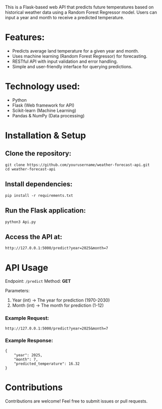 This is a Flask-based web API that predicts future temperatures based on historical weather data using a Random Forest Regressor model. Users can input a year and month to receive a predicted temperature.

# Features:
* Predicts average land temperature for a given year and month.
* Uses machine learning (Random Forest Regressor) for forecasting.
* RESTful API with input validation and error handling.
* Simple and user-friendly interface for querying predictions.

# Technology used:
* Python
* Flask (Web framework for API)
* Scikit-learn (Machine Learning)
* Pandas & NumPy (Data processing)

# Installation & Setup

## Clone the repository:
```
git clone https://github.com/yourusername/weather-forecast-api.git
cd weather-forecast-api
```

## Install dependencies:
```
pip install -r requirements.txt
```

## Run the Flask application:
```
python3 Api.py
```

## Access the API at:
```
http://127.0.0.1:5000/predict?year=2025&month=7
```

# API Usage

Endpoint: ```/predict```
Method: **GET**

Parameters:
1. Year (int) → The year for prediction (1970-2030)
2. Month (int) → The month for prediction (1-12)
   
### Example Request:
```
http://127.0.0.1:5000/predict?year=2025&month=7
```
### Example Response:
```
{
    "year": 2025,
    "month": 7,
    "predicted_temperature": 16.32
}
```

# Contributions
Contributions are welcome! Feel free to submit issues or pull requests.
